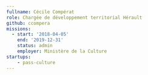 ```yaml
---
fullname: Cécile Compérat
role: Chargée de développement territorial Hérault
github: ccompera
missions:
  - start: '2018-04-05'
    end: '2019-12-31'
    status: admin
    employer: Ministère de la Culture
startups:
    - pass-culture
---
```


